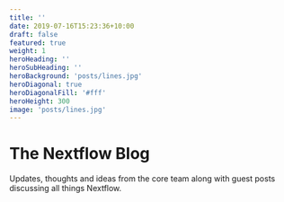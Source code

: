 ```yaml
---
title: ''
date: 2019-07-16T15:23:36+10:00
draft: false
featured: true
weight: 1
heroHeading: ''
heroSubHeading: ''
heroBackground: 'posts/lines.jpg'
heroDiagonal: true
heroDiagonalFill: '#fff'
heroHeight: 300
image: 'posts/lines.jpg'
---
```

# The Nextflow Blog

Updates, thoughts and ideas from the core team along with guest posts discussing all things Nextflow.
